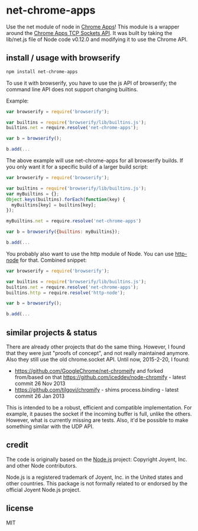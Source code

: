 # net-chrome-apps
Use the net module of node in [Chrome Apps](https://developer.chrome.com/apps)!
This module is a wrapper around the [Chrome Apps TCP Sockets API](https://developer.chrome.com/apps/sockets_tcp).
It was built by taking the lib/net.js file of Node code v0.12.0 and modifying it
to use the Chrome API.

## install / usage with browserify

```bash
npm install net-chrome-apps
```

To use it with browserify, you have to use the js API of browserify;
the command line API does not support changing builtins.

Example:

```js
var browserify = require('browserify');

var builtins = require('browserify/lib/builtins.js');
builtins.net = require.resolve('net-chrome-apps');

var b = browserify();

b.add(...
```

The above example will use net-chrome-apps for all browserify builds.
If you only want it for a specific build of a larger build script:

```js
var browserify = require('browserify');

var builtins = require('browserify/lib/builtins.js');
var myBuiltins = {};
Object.keys(builtins).forEach(function(key) {
  myBuiltins[key] = builtins[key];
});

myBuiltins.net = require.resolve('net-chrome-apps')

var b = browserify({builtins: myBuiltins});

b.add(...
```

You probably also want to use the http module of Node. You can use
[http-node](https://www.npmjs.com/package/http-node) for that. Combined snippet:

```js
var browserify = require('browserify');

var builtins = require('browserify/lib/builtins.js');
builtins.net = require.resolve('net-chrome-apps');
builtins.http = require.resolve('http-node');

var b = browserify();

b.add(...
```

## similar projects & status

There are already other projects that do the same thing. However, I found that
they were just "proofs of concept", and not really maintained anymore. Also they
still use the old chrome.socket API. Until now, 2015-2-20, I found:

- https://github.com/GoogleChrome/net-chromeify and forked from/based on that https://github.com/iceddev/node-chromify - latest commit 26 Nov 2013
- https://github.com/tilgovi/chromify - shims process.binding - latest commit 26 Jan 2013

This is intended to be a robust, efficient and compatible implementation. For example, it
pauses the socket if the incoming buffer is full, unlike the others. However,
what is currently missing are tests. Also, it'd be possible to make something
similar with the UDP API.

## credit

The code is originally based on the [Node.js](http://nodejs.org) project:
Copyright Joyent, Inc. and other Node contributors.

Node.js is a registered trademark of Joyent, Inc. in the United states and other countries. This
package is not formally related to or endorsed by the official Joyent Node.js project.

## license

MIT
